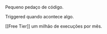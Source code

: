 Pequeno pedaço de código.

Triggered quando acontece algo.

[[Free Tier]] um milhão de execuções por mês.